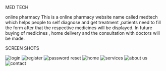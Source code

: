 

MED TECH

online pharmacy
This is a online pharmacy website name called medtech which helps people to self diagnose and get treatment ,patients need to fill the form after that the respective medicines will be displayed.
In future buying of medicines , home delivery and the consultation with doctors will be made.

SCREEN SHOTS


![login](https://user-images.githubusercontent.com/104186416/204583616-dbfa369d-13f8-43f3-901a-539292eb1b93.png)
![register](https://user-images.githubusercontent.com/104186416/204713266-ee4560f9-293a-43dd-9f90-7416a9e32501.png)
![password reset](https://user-images.githubusercontent.com/104186416/204881363-a43a21d1-627c-45ab-b146-061d40f6d020.png)
![home](https://user-images.githubusercontent.com/104186416/205245460-4ebeaa16-453d-4e8a-a32d-3d78188020b3.png)
![services](https://user-images.githubusercontent.com/104186416/205422012-5f094b79-4f20-4fad-aa35-d55ad66de7c8.png)
![about us](https://user-images.githubusercontent.com/104186416/205475448-da227199-75f6-40d1-a30f-a51d23a8c3e4.png)
![contact](https://user-images.githubusercontent.com/104186416/205522557-7e2b4aef-6047-427e-a580-cb6d3714e8a0.png)
